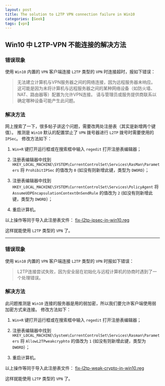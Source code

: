```yaml
---
layout: post
title: The solution to L2TP VPN connection failure in Win10
categories: [Geek]
tags: [vpn]
---
```


## Win10 中 L2TP-VPN 不能连接的解决方法

### 错误现象

使用 `Win10` 内置的 `VPN`  客户端连接 `L2TP` 类型的 `VPN` 时连接超时，报如下错误：

>无法建立计算机与VPN服务器之间的网络连接，因为远程服务器未响应。
这可能是因为未将计算机与远程服务器之间的某种网络设备（如防火墙、NAT、路由器等）配置为允许VPN连接。
请与管理员或服务提供商联系以确定哪种设备可能产生此问题。

### 解决方法

网上搜索了一下，很多帖子讲这个问题，需要改两处注册表（其实是新增两个键值）。
推测是 `Win10` 默认的配置禁止了 `VPN` 拨号器进行 `L2TP` 拨号时需要使用的 `IPSec`。
修改方法如下：

1. `Win+R` 键打开运行框或在搜索框中输入 `regedit` 打开注册表编辑器；

2. 注册表编辑器中找到 `HKEY_LOCAL_MACHINE\SYSTEM\CurrentControlSet\Services\RasMan\Parameters` 将 `ProhibitIPSec` 的值改为 `0` (如没有则新增此键，类型为 `DWORD`）；

3. 注册表编辑器中找到 `HKEY_LOCAL_MACHINE\SYSTEM\CurrentControlSet\Services\PolicyAgent` 将 `AssumeUDPEncapsulationContextOnSendRule` 的值改为 `2` (如没有则新增此键，类型为 `DWORD`）；

4. 重启计算机。

以上操作等同于导入此注册表文件：
[fix-l2tp-ipsec-in-win10.reg](/attachments/fix-l2tp-ipsec-in-win10.reg)

这样就能使用 `L2TP` 类型的 `VPN` 了。

---------------------------------------------

### 错误现象

使用 `Win10` 内置的 `VPN`  客户端连接 `L2TP` 类型的 `VPN` 时报如下错误：

>L2TP连接尝试失败，因为安全层在初始化与远程计算机的协商时遇到了一个处理错误。

### 解决方法

此问题推测是 `Win10` 连接的服务器是用的弱加密，所以我们要允许客户端使用弱加密方式来连接。
修改方法如下：

1. `Win+R` 键打开运行框或在搜索框中输入 `regedit` 打开注册表编辑器；

2. 注册表编辑器中找到 `HKEY_LOCAL_MACHINE\System\CurrentControlSet\Services\Rasman\Parameters` 将 `AllowL2TPweakcryphto` 的值改为 `1` (如没有则新增此键，类型为 `DWORD`）；

3. 重启计算机。

以上操作等同于导入此注册表文件：
[fix-l2tp-weak-crypto-in-win10.reg](/attachments/fix-l2tp-weak-crypto-in-win10.reg)

这样就能使用 `L2TP` 类型的 `VPN` 了。

